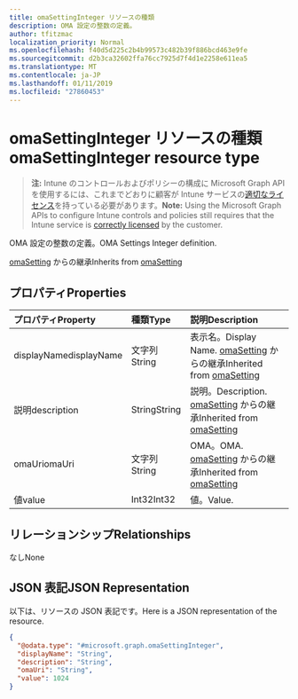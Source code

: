 ```yaml
---
title: omaSettingInteger リソースの種類
description: OMA 設定の整数の定義。
author: tfitzmac
localization_priority: Normal
ms.openlocfilehash: f40d5d225c2b4b99573c482b39f886bcd463e9fe
ms.sourcegitcommit: d2b3ca32602ffa76cc7925d7f4d1e2258e611ea5
ms.translationtype: MT
ms.contentlocale: ja-JP
ms.lasthandoff: 01/11/2019
ms.locfileid: "27860453"
---
```

# <a name="omasettinginteger-resource-type"></a><span data-ttu-id="82d32-103">omaSettingInteger リソースの種類</span><span class="sxs-lookup"><span data-stu-id="82d32-103">omaSettingInteger resource type</span></span>

> <span data-ttu-id="82d32-104">**注:** Intune のコントロールおよびポリシーの構成に Microsoft Graph API を使用するには、これまでどおりに顧客が Intune サービスの[適切なライセンス](https://go.microsoft.com/fwlink/?linkid=839381)を持っている必要があります。</span><span class="sxs-lookup"><span data-stu-id="82d32-104">**Note:** Using the Microsoft Graph APIs to configure Intune controls and policies still requires that the Intune service is [correctly licensed](https://go.microsoft.com/fwlink/?linkid=839381) by the customer.</span></span>

<span data-ttu-id="82d32-105">OMA 設定の整数の定義。</span><span class="sxs-lookup"><span data-stu-id="82d32-105">OMA Settings Integer definition.</span></span>

<span data-ttu-id="82d32-106">[omaSetting](../resources/intune-deviceconfig-omasetting.md) からの継承</span><span class="sxs-lookup"><span data-stu-id="82d32-106">Inherits from [omaSetting](../resources/intune-deviceconfig-omasetting.md)</span></span>

## <a name="properties"></a><span data-ttu-id="82d32-107">プロパティ</span><span class="sxs-lookup"><span data-stu-id="82d32-107">Properties</span></span>
|<span data-ttu-id="82d32-108">プロパティ</span><span class="sxs-lookup"><span data-stu-id="82d32-108">Property</span></span>|<span data-ttu-id="82d32-109">種類</span><span class="sxs-lookup"><span data-stu-id="82d32-109">Type</span></span>|<span data-ttu-id="82d32-110">説明</span><span class="sxs-lookup"><span data-stu-id="82d32-110">Description</span></span>|
|:---|:---|:---|
|<span data-ttu-id="82d32-111">displayName</span><span class="sxs-lookup"><span data-stu-id="82d32-111">displayName</span></span>|<span data-ttu-id="82d32-112">文字列</span><span class="sxs-lookup"><span data-stu-id="82d32-112">String</span></span>|<span data-ttu-id="82d32-113">表示名。</span><span class="sxs-lookup"><span data-stu-id="82d32-113">Display Name.</span></span> <span data-ttu-id="82d32-114">[omaSetting](../resources/intune-deviceconfig-omasetting.md) からの継承</span><span class="sxs-lookup"><span data-stu-id="82d32-114">Inherited from [omaSetting](../resources/intune-deviceconfig-omasetting.md)</span></span>|
|<span data-ttu-id="82d32-115">説明</span><span class="sxs-lookup"><span data-stu-id="82d32-115">description</span></span>|<span data-ttu-id="82d32-116">String</span><span class="sxs-lookup"><span data-stu-id="82d32-116">String</span></span>|<span data-ttu-id="82d32-117">説明。</span><span class="sxs-lookup"><span data-stu-id="82d32-117">Description.</span></span> <span data-ttu-id="82d32-118">[omaSetting](../resources/intune-deviceconfig-omasetting.md) からの継承</span><span class="sxs-lookup"><span data-stu-id="82d32-118">Inherited from [omaSetting](../resources/intune-deviceconfig-omasetting.md)</span></span>|
|<span data-ttu-id="82d32-119">omaUri</span><span class="sxs-lookup"><span data-stu-id="82d32-119">omaUri</span></span>|<span data-ttu-id="82d32-120">文字列</span><span class="sxs-lookup"><span data-stu-id="82d32-120">String</span></span>|<span data-ttu-id="82d32-121">OMA。</span><span class="sxs-lookup"><span data-stu-id="82d32-121">OMA.</span></span> <span data-ttu-id="82d32-122">[omaSetting](../resources/intune-deviceconfig-omasetting.md) からの継承</span><span class="sxs-lookup"><span data-stu-id="82d32-122">Inherited from [omaSetting](../resources/intune-deviceconfig-omasetting.md)</span></span>|
|<span data-ttu-id="82d32-123">値</span><span class="sxs-lookup"><span data-stu-id="82d32-123">value</span></span>|<span data-ttu-id="82d32-124">Int32</span><span class="sxs-lookup"><span data-stu-id="82d32-124">Int32</span></span>|<span data-ttu-id="82d32-125">値。</span><span class="sxs-lookup"><span data-stu-id="82d32-125">Value.</span></span>|

## <a name="relationships"></a><span data-ttu-id="82d32-126">リレーションシップ</span><span class="sxs-lookup"><span data-stu-id="82d32-126">Relationships</span></span>
<span data-ttu-id="82d32-127">なし</span><span class="sxs-lookup"><span data-stu-id="82d32-127">None</span></span>
## <a name="json-representation"></a><span data-ttu-id="82d32-128">JSON 表記</span><span class="sxs-lookup"><span data-stu-id="82d32-128">JSON Representation</span></span>
<span data-ttu-id="82d32-129">以下は、リソースの JSON 表記です。</span><span class="sxs-lookup"><span data-stu-id="82d32-129">Here is a JSON representation of the resource.</span></span>
<!-- {
  "blockType": "resource",
  "@odata.type": "microsoft.graph.omaSettingInteger"
}
-->
``` json
{
  "@odata.type": "#microsoft.graph.omaSettingInteger",
  "displayName": "String",
  "description": "String",
  "omaUri": "String",
  "value": 1024
}
```



